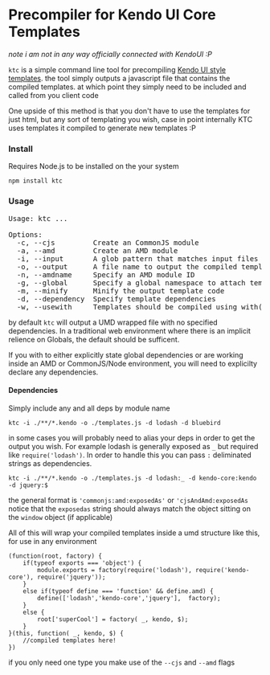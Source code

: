 ﻿# Precompiler for Kendo UI Core Templates

_note i am not in any way officially connected with KendoUI :P_

`ktc` is a simple command line tool for precompiling [Kendo UI style templates](https://github.com/telerik/kendo-ui-core). the tool simply outputs a 
javascript file that contains the compiled templates. at which point they simply need to be included and called from you client code

One upside of this method is that you don't have to use the templates for just html, but any sort of templating
 you wish, case in point internally KTC uses templates it compiled to generate new templates :P
### Install

Requires Node.js to be installed on the your system

	npm install ktc

### Usage

<pre>
Usage: ktc ...

Options:
  -c, --cjs			Create an CommonJS module								[boolean]
  -a, --amd			Create an AMD module									[boolean]
  -i, --input		A glob pattern that matches input files					[string]
  -o, --output		A file name to output the compiled templates			[string]
  -n, --amdname     Specify an AMD module ID								[string]
  -g, --global      Specify a global namespace to attach templates too		[string]
  -m, --minify		Minify the output template code							[boolean]
  -d, --dependency  Specify template dependencies							[string]
  -w, --usewith		Templates should be compiled using with() blocks		[boolean]
</pre>

by default `ktc` will output a UMD wrapped file with no specified dependencies. In a traditional web
environment where there is an implicit relience on Globals, the default should be sufficent.

If you with to either explicitly state global dependencies or are working inside an AMD or CommonJS/Node 
environment, you will need to explicilty declare any dependencies.

#### Dependencies

Simply include any and all deps by module name

	ktc -i ./**/*.kendo -o ./templates.js -d lodash -d bluebird

in some cases you will probably need to alias your deps in order to get the output you wish. 
For example lodash is generally exposed as `_` but required like `require('lodash')`. In order 
to handle this you can pass `:` deliminated strings as dependencies.

	ktc -i ./**/*.kendo -o ./templates.js -d lodash:_ -d kendo-core:kendo -d jquery:$

the general format is `'commonjs:amd:exposedAs'` or `'cjsAndAmd:exposedAs` notice that the `exposedas` string 
should always match the object sitting on the `window` object (if applicable)

All of this will wrap your compiled templates inside a umd structure like this, for use in any environment

	(function(root, factory) {
		if(typeof exports === 'object') {
			module.exports = factory(require('lodash'), require('kendo-core'), require('jquery'));
		}
		else if(typeof define === 'function' && define.amd) {
			define(['lodash','kendo-core','jquery'],  factory);
		}
		else {
			root['superCool'] = factory( _, kendo, $);
		}
	}(this, function( _, kendo, $) {
		//compiled templates here!
	})

if you only need one type you make use of the `--cjs` and `--amd` flags
